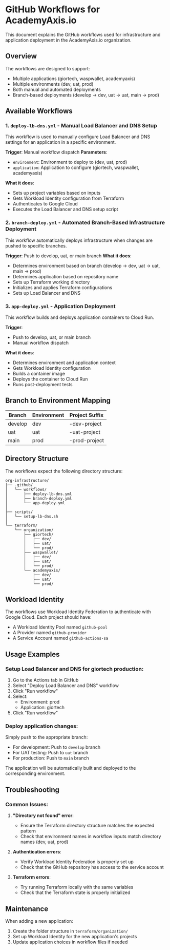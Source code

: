 # GitHub Workflows for AcademyAxis.io

This document explains the GitHub workflows used for infrastructure and application deployment in the AcademyAxis.io organization.

## Overview

The workflows are designed to support:
- Multiple applications (giortech, waspwallet, academyaxis)
- Multiple environments (dev, uat, prod)
- Both manual and automated deployments
- Branch-based deployments (develop → dev, uat → uat, main → prod)

## Available Workflows

### 1. `deploy-lb-dns.yml` - Manual Load Balancer and DNS Setup

This workflow is used to manually configure Load Balancer and DNS settings for an application in a specific environment.

**Trigger**: Manual workflow dispatch
**Parameters**:
- `environment`: Environment to deploy to (dev, uat, prod)
- `application`: Application to configure (giortech, waspwallet, academyaxis)

**What it does**:
- Sets up project variables based on inputs
- Gets Workload Identity configuration from Terraform
- Authenticates to Google Cloud
- Executes the Load Balancer and DNS setup script

### 2. `branch-deploy.yml` - Automated Branch-Based Infrastructure Deployment

This workflow automatically deploys infrastructure when changes are pushed to specific branches.

**Trigger**: Push to develop, uat, or main branch
**What it does**:
- Determines environment based on branch (develop → dev, uat → uat, main → prod)
- Determines application based on repository name
- Sets up Terraform working directory
- Initializes and applies Terraform configurations
- Sets up Load Balancer and DNS

### 3. `app-deploy.yml` - Application Deployment

This workflow builds and deploys application containers to Cloud Run.

**Trigger**: 
- Push to develop, uat, or main branch
- Manual workflow dispatch

**What it does**:
- Determines environment and application context
- Gets Workload Identity configuration
- Builds a container image
- Deploys the container to Cloud Run
- Runs post-deployment tests

## Branch to Environment Mapping

| Branch   | Environment | Project Suffix |
|----------|-------------|----------------|
| develop  | dev         | -dev-project   |
| uat      | uat         | -uat-project   |
| main     | prod        | -prod-project  |

## Directory Structure

The workflows expect the following directory structure:

```
org-infrastructure/
├── .github/
│   └── workflows/
│       ├── deploy-lb-dns.yml
│       ├── branch-deploy.yml
│       └── app-deploy.yml
│
├── scripts/
│   └── setup-lb-dns.sh
│
└── terraform/
    └── organization/
        ├── giortech/
        │   ├── dev/
        │   ├── uat/
        │   └── prod/
        ├── waspwallet/
        │   ├── dev/
        │   ├── uat/
        │   └── prod/
        └── academyaxis/
            ├── dev/
            ├── uat/
            └── prod/
```

## Workload Identity

The workflows use Workload Identity Federation to authenticate with Google Cloud. Each project should have:
- A Workload Identity Pool named `github-pool`
- A Provider named `github-provider`
- A Service Account named `github-actions-sa`

## Usage Examples

### Setup Load Balancer and DNS for giortech production:

1. Go to the Actions tab in GitHub
2. Select "Deploy Load Balancer and DNS" workflow
3. Click "Run workflow"
4. Select:
   - Environment: prod
   - Application: giortech
5. Click "Run workflow"

### Deploy application changes:

Simply push to the appropriate branch:
- For development: Push to `develop` branch
- For UAT testing: Push to `uat` branch
- For production: Push to `main` branch

The application will be automatically built and deployed to the corresponding environment.

## Troubleshooting

### Common Issues:

1. **"Directory not found" error**:
   - Ensure the Terraform directory structure matches the expected pattern
   - Check that environment names in workflow inputs match directory names (dev, uat, prod)

2. **Authentication errors**:
   - Verify Workload Identity Federation is properly set up
   - Check that the GitHub repository has access to the service account

3. **Terraform errors**:
   - Try running Terraform locally with the same variables
   - Check that the Terraform state is properly initialized

## Maintenance

When adding a new application:
1. Create the folder structure in `terraform/organization/`
2. Set up Workload Identity for the new application's projects
3. Update application choices in workflow files if needed